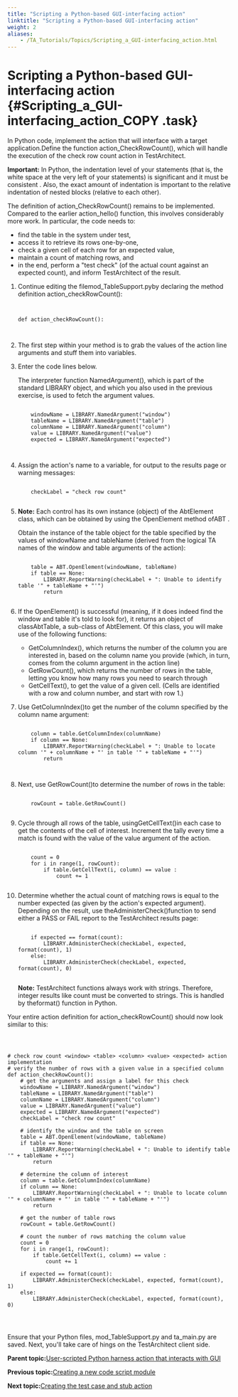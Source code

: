 ```yaml
--- 
title: "Scripting a Python-based GUI-interfacing action"
linktitle: "Scripting a Python-based GUI-interfacing action"
weight: 2
aliases: 
    - /TA_Tutorials/Topics/Scripting_a_GUI-interfacing_action.html
---
```

# Scripting a Python-based GUI-interfacing action {#Scripting_a_GUI-interfacing_action_COPY .task}

In Python code, implement the action that will interface with a target application.Define the function action\_CheckRowCount\(\), which will handle the execution of the check row count action in TestArchitect.

**Important:** In Python, the indentation level of your statements \(that is, the white space at the very left of your statements\) is significant and it must be consistent . Also, the exact amount of indentation is important to the relative indentation of nested blocks \(relative to each other\).

The definition of action\_CheckRowCount\(\) remains to be implemented. Compared to the earlier action\_hello\(\) function, this involves considerably more work. In particular, the code needs to:

-   find the table in the system under test,
-   access it to retrieve its rows one-by-one,
-   check a given cell of each row for an expected value,
-   maintain a count of matching rows, and
-   in the end, perform a "test check" \(of the actual count against an expected count\), and inform TestArchitect of the result.

1.  Continue editing the filemod\_TableSupport.pyby declaring the method definition action\_checkRowCount\(\):

    ```
    
                
    def action_checkRowCount():
    
            
    ```

2.  The first step within your method is to grab the values of the action line arguments and stuff them into variables.
3.  Enter the code lines below.

    The interpreter function NamedArgument\(\), which is part of the standard LIBRARY object, and which you also used in the previous exercise, is used to fetch the argument values.

    ```
    
        windowName = LIBRARY.NamedArgument("window")
        tableName = LIBRARY.NamedArgument("table")
        columnName = LIBRARY.NamedArgument("column")
        value = LIBRARY.NamedArgument("value")
        expected = LIBRARY.NamedArgument("expected")
    
            
    ```

4.  Assign the action's name to a variable, for output to the results page or warning messages:

    ```
    
        checkLabel = "check row count"
                        
    ```

5.  **Note:** Each control has its own instance \(object\) of the AbtElement class, which can be obtained by using the OpenElement method ofABT .

    Obtain the instance of the table object for the table specified by the values of windowName and tableName \(derived from the logical TA names of the window and table arguments of the action\):

    ```
    
        table = ABT.OpenElement(windowName, tableName)
        if table == None:
            LIBRARY.ReportWarning(checkLabel + ": Unable to identify table '" + tableName + "'")
            return
                        
    ```

6.  If the OpenElement\(\) is successful \(meaning, if it does indeed find the window and table it's told to look for\), it returns an object of classAbtTable, a sub-class of AbtElement. Of this class, you will make use of the following functions:
    -   GetColumnIndex\(\), which returns the number of the column you are interested in, based on the column name you provide \(which, in turn, comes from the column argument in the action line\)
    -   GetRowCount\(\), which returns the number of rows in the table, letting you know how many rows you need to search through
    -   GetCellText\(\), to get the value of a given cell. \(Cells are identified with a row and column number, and start with row 1.\)
7.  Use GetColumnIndex\(\)to get the number of the column specified by the column name argument:

    ```
    
        column = table.GetColumnIndex(columnName)
        if column == None:
            LIBRARY.ReportWarning(checkLabel + ": Unable to locate column '" + columnName + "' in table '" + tableName + "'")
            return
    
                        
    ```

8.  Next, use GetRowCount\(\)to determine the number of rows in the table:

    ```
    
        rowCount = table.GetRowCount()
                        
    ```

9.  Cycle through all rows of the table, usingGetCellText\(\)in each case to get the contents of the cell of interest. Increment the tally every time a match is found with the value of the value argument of the action.

    ```
    
        count = 0
        for i in range(1, rowCount):
            if table.GetCellText(i, column) == value :
                count += 1
                        
    ```

10. Determine whether the actual count of matching rows is equal to the number expected \(as given by the action's expected argument\). Depending on the result, use theAdministerCheck\(\)function to send either a PASS or FAIL report to the TestArchitect results page:

    ```
    
        if expected == format(count):
            LIBRARY.AdministerCheck(checkLabel, expected, format(count), 1)
        else:
            LIBRARY.AdministerCheck(checkLabel, expected, format(count), 0)
                        
    ```

    **Note:** TestArchitect functions always work with strings. Therefore, integer results like count must be converted to strings. This is handled by theformat\(\) function in Python.


Your entire action definition for action\_checkRowCount\(\) should now look similar to this:

```



# check row count <window> <table> <column> <value> <expected> action implementation
# verify the number of rows with a given value in a specified column
def action_checkRowCount():
    # get the arguments and assign a label for this check
    windowName = LIBRARY.NamedArgument("window")
    tableName = LIBRARY.NamedArgument("table")
    columnName = LIBRARY.NamedArgument("column")
    value = LIBRARY.NamedArgument("value")
    expected = LIBRARY.NamedArgument("expected")
    checkLabel = "check row count"
    
    # identify the window and the table on screen
    table = ABT.OpenElement(windowName, tableName)
    if table == None:
        LIBRARY.ReportWarning(checkLabel + ": Unable to identify table '" + tableName + "'")
        return
    
    # determine the column of interest
    column = table.GetColumnIndex(columnName)
    if column == None:
        LIBRARY.ReportWarning(checkLabel + ": Unable to locate column '" + columnName + "' in table '" + tableName + "'")
        return
    
    # get the number of table rows
    rowCount = table.GetRowCount()
    
    # count the number of rows matching the column value
    count = 0
    for i in range(1, rowCount):
        if table.GetCellText(i, column) == value :
            count += 1
    
    if expected == format(count):
        LIBRARY.AdministerCheck(checkLabel, expected, format(count), 1)
    else:
        LIBRARY.AdministerCheck(checkLabel, expected, format(count), 0)

                
            
```

Ensure that your Python files, mod\_TableSupport.py and ta\_main.py are saved. Next, you'll take care of hings on the TestArchitect client side.

**Parent topic:**[User-scripted Python harness action that interacts with GUI](../../TA_Tutorials/Topics/Creating_a_harness_action_that_interacts_with_a_GUI.html)

**Previous topic:**[Creating a new code script module](../../TA_Tutorials/Topics/Creating_a_new_code_script_module.html)

**Next topic:**[Creating the test case and stub action](../../TA_Tutorials/Topics/Creating_the_test_case_and_stub_action_1.html)


